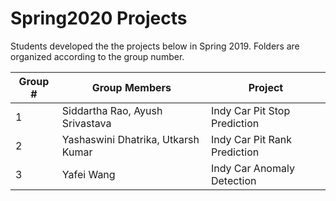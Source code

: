 # Spring2020 Projects
Students developed the the projects below in Spring 2019. Folders are organized according to the group number.

| Group # | Group Members                      | Project                      |
| ------- | ---------------------------------- | ---------------------------- |
| 1       | Siddartha Rao, Ayush Srivastava    | Indy Car Pit Stop Prediction |
| 2       | Yashaswini Dhatrika, Utkarsh Kumar | Indy Car Pit Rank Prediction |
| 3       | Yafei Wang                         | Indy Car Anomaly Detection   |
